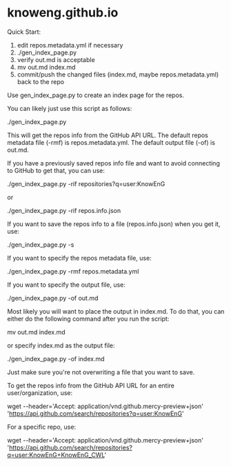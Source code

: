 # knoweng.github.io


Quick Start:
1. edit repos.metadata.yml if necessary
2. ./gen_index_page.py
3. verify out.md is acceptable
4. mv out.md index.md
5. commit/push the changed files (index.md, maybe repos.metadata.yml)
   back to the repo


Use gen_index_page.py to create an index page for the repos.

You can likely just use this script as follows:

./gen_index_page.py

This will get the repos info from the GitHub API URL.
The default repos metadata file (-rmf) is repos.metadata.yml.
The default output file (-of) is out.md.

If you have a previously saved repos info file and want to avoid
connecting to GitHub to get that, you can use:

./gen_index_page.py -rif repositories?q=user:KnowEnG

or

./gen_index_page.py -rif repos.info.json

If you want to save the repos info to a file (repos.info.json) when
you get it, use:

./gen_index_page.py -s

If you want to specify the repos metadata file, use:

./gen_index_page.py -rmf repos.metadata.yml

If you want to specify the output file, use:

./gen_index_page.py -of out.md

Most likely you will want to place the output in index.md.  To do
that, you can either do the following command after you run the
script:

mv out.md index.md

or specify index.md as the output file:

./gen_index_page.py -of index.md

Just make sure you're not overwriting a file that you want to save.


To get the repos info from the GitHub API URL for an entire
user/organization, use:

wget --header='Accept: application/vnd.github.mercy-preview+json' 'https://api.github.com/search/repositories?q=user:KnowEnG'

For a specific repo, use:

wget --header='Accept: application/vnd.github.mercy-preview+json' 'https://api.github.com/search/repositories?q=user:KnowEnG+KnowEnG_CWL'

